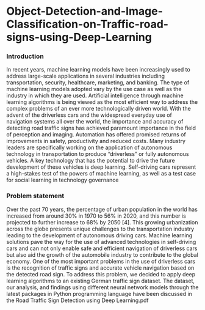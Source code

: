 # Object-Detection-and-Image-Classification-on-Traffic-road-signs-using-Deep-Learning

### Introduction
In recent years, machine learning models have been increasingly used to address large-scale applications in several industries including transportation, security, 
healthcare, marketing, and banking. The type of machine learning models adopted vary by the use case as well as the industry in which they are used. Artificial intelligence through machine learning algorithms is being viewed as the most efficient way to address the complex problems of an ever more technologically driven world. With the advent of the driverless cars and the widespread everyday use of navigation systems all over the world, the importance and accuracy of detecting road traffic signs has achieved paramount importance in the field of perception and imaging. Automation has offered promised returns of improvements in safety, productivity and reduced costs. Many industry leaders are specifically working on the application of autonomous technology in transportation to 
produce “driverless” or fully autonomous vehicles. A key technology that has the potential to drive the future development of these vehicles is deep learning. Self-driving cars represent a high-stakes test of the powers of machine learning, as well as a test case for social learning in technology governance 

### Problem statement
Over the past 70 years, the percentage of urban population in the world has increased from around 30% in 1970 to 56% in 2020, and this number is projected to further increase to 68% by 2050 [4]. This growing urbanization across the globe presents unique challenges to the transportation industry leading to the development of autonomous driving cars. Machine learning solutions pave the way for the use of advanced technologies in self-driving cars and can not only enable safe and efficient navigation of driverless cars but also aid the growth of the automobile industry to contribute to the global economy. One of the most important problems in the 
use of driverless cars is the recognition of traffic signs and accurate vehicle navigation based on the detected road sign. To address this problem, we decided to apply deep learning algorithms to an existing German traffic sign dataset. The dataset, our analysis, and findings using different neural network models through the latest packages in Python programming language have been discussed in the Road Traffic Sign Detection using Deep Learning.pdf
